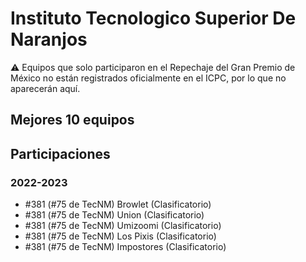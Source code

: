 # Instituto Tecnologico Superior De Naranjos

:warning: Equipos que solo participaron en el Repechaje del Gran Premio de México no están registrados oficialmente en el ICPC, por lo que no aparecerán aquí.

## Mejores 10 equipos


## Participaciones

### 2022-2023

- #381 (#75 de TecNM) Browlet (Clasificatorio)
- #381 (#75 de TecNM) Union (Clasificatorio)
- #381 (#75 de TecNM) Umizoomi (Clasificatorio)
- #381 (#75 de TecNM) Los Pixis (Clasificatorio)
- #381 (#75 de TecNM) Impostores (Clasificatorio)



